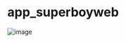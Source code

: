 # app_superboyweb

![image](https://github.com/user-attachments/assets/2d57bdad-e3ca-4369-80f6-b7b86942e092)






